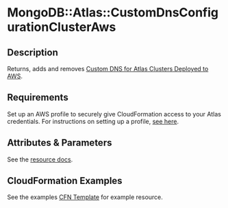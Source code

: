 # MongoDB::Atlas::CustomDnsConfigurationClusterAws

## Description

Returns, adds and removes [Custom DNS for Atlas Clusters Deployed to AWS](https://www.mongodb.com/docs/atlas/reference/api-resources-spec/#tag/Custom-DNS-for-Atlas-Clusters-Deployed-to-AWS).

## Requirements

Set up an AWS profile to securely give CloudFormation access to your Atlas credentials.
For instructions on setting up a profile, [see here](/README.md#mongodb-atlas-api-keys-credential-management).

## Attributes & Parameters

See the [resource docs](https://github.com/PeerIslands/mongodbatlas-cloudformation-resources/blob/feature-custom-dns-config-cluster-aws/cfn-resources/custom-dns-configuration-cluster-aws/docs/README.md).


## CloudFormation Examples

See the examples [CFN Template](../../examples/custom-dns-configuration-cluster-aws/CustomDnsConfigurationClusterAws.json) for example resource.